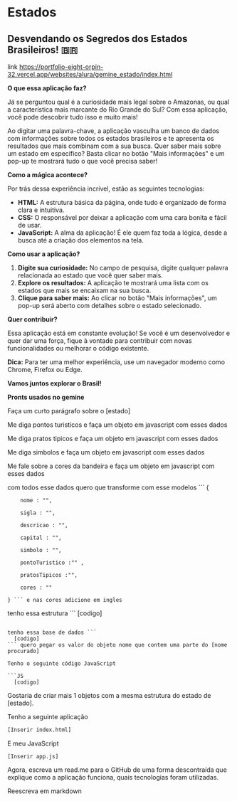 # Estados

## Desvendando os Segredos dos Estados Brasileiros! 🇧🇷

link https://portfolio-eight-orpin-32.vercel.app/websites/alura/gemine_estado/index.html

**O que essa aplicação faz?**

Já se perguntou qual é a curiosidade mais legal sobre o Amazonas, ou qual a característica mais marcante do Rio Grande do Sul? Com essa aplicação, você pode descobrir tudo isso e muito mais! 

Ao digitar uma palavra-chave, a aplicação vasculha um banco de dados com informações sobre todos os estados brasileiros e te apresenta os resultados que mais combinam com a sua busca. Quer saber mais sobre um estado em específico? Basta clicar no botão "Mais informações" e um pop-up te mostrará tudo o que você precisa saber! 

**Como a mágica acontece?**

Por trás dessa experiência incrível, estão as seguintes tecnologias:

* **HTML:** A estrutura básica da página, onde tudo é organizado de forma clara e intuitiva.
* **CSS:** O responsável por deixar a aplicação com uma cara bonita e fácil de usar.
* **JavaScript:** A alma da aplicação! É ele quem faz toda a lógica, desde a busca até a criação dos elementos na tela.

**Como usar a aplicação?**

1. **Digite sua curiosidade:** No campo de pesquisa, digite qualquer palavra relacionada ao estado que você quer saber mais.
2. **Explore os resultados:** A aplicação te mostrará uma lista com os estados que mais se encaixam na sua busca.
3. **Clique para saber mais:** Ao clicar no botão "Mais informações", um pop-up será aberto com detalhes sobre o estado selecionado.

**Quer contribuir?**

Essa aplicação está em constante evolução! Se você é um desenvolvedor e quer dar uma força, fique à vontade para contribuir com novas funcionalidades ou melhorar o código existente. 

**Dica:** Para ter uma melhor experiência, use um navegador moderno como Chrome, Firefox ou Edge.

**Vamos juntos explorar o Brasil!** ️

**Pronts usados no gemine**

Faça um curto parágrafo sobre o [estado]

Me diga pontos turisticos e faça um objeto em javascript com esses dados

Me diga pratos tipicos e faça um objeto em javascript com esses dados

Me diga simbolos e faça um objeto em javascript com esses dados

Me fale sobre a cores da bandeira e faça um objeto em javascript com esses dados

com todos esse dados quero que transforme com esse modelos ``` {

        nome : "",

        sigla : "",

        descricao : "",

        capital : "",

        simbolo : "",

        pontoTuristico :"" ,

        pratosTipicos :"",
        
        cores : "" 

    } ``` e nas cores adicione em ingles

tenho essa estrutura ```
  [codigo]
``` ao clicar no mais informações quero que crie um popup

tenho essa base de dados ``` 
  [codigo] 
``` quero pegar os valor do objeto nome que contem uma parte do [nome procurado]

Tenho o seguinte código JavaScript

```JS
  [codigo]
```

Gostaria de criar mais 1 objetos com a mesma estrutura do estado de [estado].

Tenho a seguinte aplicação
```HTML
[Inserir index.html]
```
E meu JavaScript
```JS
[Inserir app.js]
```
Agora, escreva um read.me para o GitHub de uma forma descontraída que explique como a aplicação funciona, quais tecnologias foram utilizadas.

Reescreva em markdown
